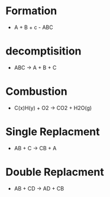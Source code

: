# Formation

* A + B + c - ABC

# decomptisition

* ABC -> A + B + C

# Combustion

* C(x)H(y) + O2 -> CO2 + H2O(g)

# Single Replacment

* AB + C -> CB + A

# Double Replacment

* AB + CD -> AD + CB

